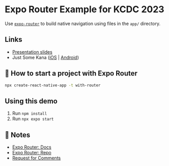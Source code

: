 # Expo Router Example for KCDC 2023

Use [`expo-router`](https://expo.github.io/router) to build native navigation using files in the `app/` directory.

## Links
- [Presentation slides](https://docs.google.com/presentation/d/16xTkA1DNdllXTpmDXVci5Xg8eL5SiNZuAtCgmY2g3h4/edit?usp=sharing)
- Just Some Kana ([iOS](https://apps.apple.com/us/app/just-some-kana/id1671606312) | [Android](https://play.google.com/store/apps/details?id=com.keithkurak.justkana))

## 🚀 How to start a project with Expo Router

```sh
npx create-react-native-app -t with-router
```

## Using this demo
1. Run `npm install`
2. Run `npx expo start`

## 📝 Notes

- [Expo Router: Docs](https://expo.github.io/router)
- [Expo Router: Repo](https://github.com/expo/router)
- [Request for Comments](https://github.com/expo/router/discussions/1)
